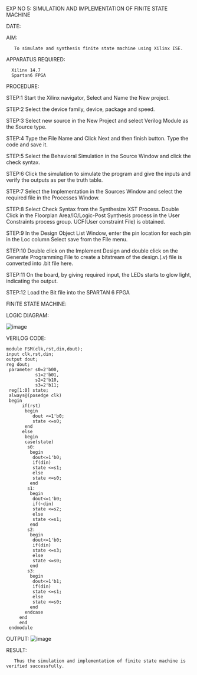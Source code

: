 EXP NO 5: SIMULATION AND IMPLEMENTATION OF FINITE STATE MACHINE

DATE:

AIM:

       To simulate and synthesis finite state machine using Xilinx ISE.

APPARATUS REQUIRED:

      Xilinx 14.7 
      Spartan6 FPGA

PROCEDURE:

STEP:1 Start the Xilinx navigator, Select and Name the New project.

STEP:2 Select the device family, device, package and speed. 

STEP:3 Select new source in the New Project and select Verilog Module as the Source type. 

STEP:4 Type the File Name and Click Next and then finish button. Type the code and save it. 

STEP:5 Select the Behavioral Simulation in the Source Window and click the check syntax. 

STEP:6 Click the simulation to simulate the program and give the inputs and verify the outputs as per the truth table. 

STEP:7 Select the Implementation in the Sources Window and select the required file in the Processes Window. 

STEP:8 Select Check Syntax from the Synthesize XST Process. Double Click in the Floorplan Area/IO/Logic-Post Synthesis process in the User Constraints process group. UCF(User constraint File) is obtained. 

STEP:9 In the Design Object List Window, enter the pin location for each pin in the Loc column Select save from the File menu. 

STEP:10 Double click on the Implement Design and double click on the Generate Programming File to create a bitstream of the design.(.v) file is converted into .bit file here. 

STEP:11 On the board, by giving required input, the LEDs starts to glow light, indicating the output.

STEP:12 Load the Bit file into the SPARTAN 6 FPGA 

FINITE STATE MACHINE:

LOGIC DIAGRAM:

![image](https://github.com/navaneethans/VLSI-LAB-EXP-5/assets/6987778/34ec5d63-2b3b-4511-81ef-99f4572d5869)


VERILOG CODE:
```
module FSM(clk,rst,din,dout);
input clk,rst,din;
output dout;
reg dout;
 parameter s0=2'b00,
           s1=2'b01,
           s2=2'b10,
           s3=2'b11;
 reg[1:0] state;
 always@(posedge clk)
 begin 
      if(rst)
       begin
          dout <=1'b0;
          state <=s0;
       end 
      else 
       begin
       case(state)
        s0:
         begin
          dout<=1'b0;
          if(din)
          state <=s1;
          else
          state <=s0;
         end
        s1:
         begin
          dout<=1'b0;
          if(~din)
          state <=s2;
          else
          state <=s1;
         end
        s2:
         begin
          dout<=1'b0;
          if(din)
          state <=s3;
          else
          state <=s0;
         end
        s3:
         begin
          dout<=1'b1;
          if(din)
          state <=s1;
          else
          state <=s0;
         end
       endcase
     end
     end
 endmodule 

```

OUTPUT:
![image](https://github.com/Rishany2004/VLSI-LAB-EXP-5/assets/159290227/02270dff-9ac2-4815-99e1-bd91ac703153)


RESULT:

       Thus the simulation and implementation of finite state machine is verified successfully.


